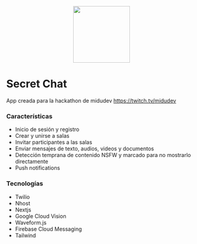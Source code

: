 <p align="center">
  <img 
    width="150"
    height="150"
    src="https://i.imgur.com/K83bMDt.png"
  >
</p>

# Secret Chat

App creada para la hackathon de midudev https://twitch.tv/midudev

### Características
- Inicio de sesión y registro
- Crear y unirse a salas
- Invitar participantes a las salas
- Enviar mensajes de texto, audios, videos y documentos
- Detección temprana de contenido NSFW y marcado para no mostrarlo directamente
- Push notifications

### Tecnologías
 - Twilio
 - Nhost
 - Nextjs
 - Google Cloud Vision
 - Waveform.js
 - Firebase Cloud Messaging
 - Tailwind
